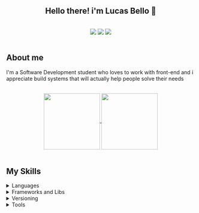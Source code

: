 <h2 align="center"> Hello there! i'm <strong>Lucas Bello</strong> 👏 </h2>
<br>

<div align="center">
  <a href="https://www.linkedin.com/in/lucas-bello/" target="_blank"><img src="https://img.shields.io/badge/-LinkedIn-%230077B5?style=for-the-badge&logo=linkedin&logoColor=white" target="_blank"></a> 
  <a href = "mailto:lucasbellodev@gmail.com"><img src="https://img.shields.io/badge/-Gmail-%23333?style=for-the-badge&logo=gmail&logoColor=white" target="_blank"></a>
  <img src="https://komarev.com/ghpvc/?username=belloLucas&style=for-the-badge"/>
</div>
<br>

## About me

I'm a Software Development student who loves to work with front-end and i appreciate build systems that will actually help people solve their needs

<br>

  <div align="center">
    <a href="https://github.com/belloLucas">
      <img align="center" height="150em" src="https://github-readme-stats.vercel.app/api?username=belloLucas&show_icons=true&theme=tokyonight&include_all_commits=true&count_private=true"/>
    </a>
    <a href="https://github.com/belloLucas">
      <img align="center" height="150em" src="https://github-readme-stats.vercel.app/api/top-langs/?username=belloLucas&layout=compact&langs_count=7&theme=tokyonight"/>
    </a>
  </div>

<br>

## My Skills

<details>
  <summary>Languages</summary>

>   ![JavaScript](https://img.shields.io/badge/javascript-%23323330.svg?style=for-the-badge&logo=javascript&logoColor=%23F7DF1E)
  ![Java](https://img.shields.io/badge/java-%23ED8B00.svg?style=for-the-badge&logo=openjdk&logoColor=white)
  ![HTML5](https://img.shields.io/badge/html5-%23E34F26.svg?style=for-the-badge&logo=html5&logoColor=white)
  ![CSS3](https://img.shields.io/badge/css3-%231572B6.svg?style=for-the-badge&logo=css3&logoColor=white)
</details>

<details>
  <summary>Frameworks and Libs</summary>

>   ![React](https://img.shields.io/badge/react-%2320232a.svg?style=for-the-badge&logo=react&logoColor=%2361DAFB)
  ![Spring](https://img.shields.io/badge/spring-%236DB33F.svg?style=for-the-badge&logo=spring&logoColor=white)
  ![Bootstrap](https://img.shields.io/badge/bootstrap-%23563D7C.svg?style=for-the-badge&logo=bootstrap&logoColor=white)

</details>

<details>
  <summary>Versioning</summary>

>   ![Git](https://img.shields.io/badge/git-%23F05033.svg?style=for-the-badge&logo=git&logoColor=white)
  ![GitHub](https://img.shields.io/badge/github-%23121011.svg?style=for-the-badge&logo=github&logoColor=white)

  
</details>

<details>
  <summary>Tools</summary>

>   ![Visual Studio Code](https://img.shields.io/badge/Visual%20Studio%20Code-0078d7.svg?style=for-the-badge&logo=visual-studio-code&logoColor=white)
  ![IntelliJ IDEA](https://img.shields.io/badge/IntelliJIDEA-000000.svg?style=for-the-badge&logo=intellij-idea&logoColor=white)
  
</details><br>
